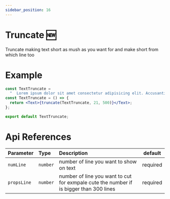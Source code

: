 ```yaml
---
sidebar_position: 16
---
```


# Truncate 🆕

Truncate making text short as mush as you want for and make short from which line too

# Example

```jsx or tsx or js
const TextTruncate =
  "  Lorem ipsum dolor sit amet consectetur adipisicing elit. Accusantium repellat eaque, repellendus natus assumenda libero error deserunt non. Voluptas cum consectetur quam ipsum, nam hic quisquam non dolore odio unde voluptatibus voluptatem quo laborum velit libero optio magni maxime sint aperiam vero quidem. Hic debitis, a nesciunt exercitationem deleniti, cumque reiciendis accusantium numquam, voluptate dolor sequi ad tempore beatae nulla rerum laudantium asperiores optio illum itaque eos! In dolores modi officiis optio labore ipsum nesciunt explicabo provident perspiciatis, vitae, voluptas vero eos enim, architecto eligendi? Expedita, doloremque iusto earum saepe voluptas voluptates deserunt libero? Enim, velit, expedita, nostrum eos eaque officia minus sequi itaque quidem libero beatae tempore iure. Mollitia amet porro labore vitae id repellendus architecto, quis commodi tempora fuga? Suscipit, culpa. Quia nemo minima labore et enim reprehenderit voluptatibus nulla cumque, provident unde sed repellendus. Assumenda provident maxime ducimus magni vel qui odio, harum voluptate, facere fugit esse minus minima, id iure deleniti corrupti rerum possimus. Beatae accusamus voluptatem debitis corporis quae, id iure maiores eum natus, commodi provident possimus dolore deserunt eaque aliquam minus? Aliquam quod harum labore quia odit praesentium itaque laborum, dolores aut ipsum qui, aperiam optio, voluptatum dolor sint ea assumenda similique atque sed doloribus cum recusandae sequi beatae? Amet rem consequatur et sequi, saepe quaerat, dicta veritatis reiciendis tempore esse necessitatibus unde enim perspiciatis consectetur similique animi doloribus voluptatem optio. Illum consequatur corporis ut ipsum quidem delectus enim quisquam pariatur, sunt aspernatur ad voluptas porro debitis consequuntur dolorum cumque, nesciunt, tempore dolore atque deleniti id praesentium nam soluta. Veritatis pariatur alias qui quas iusto aut ";
const TextTruncate = () => {
  return <Text>{truncate(TextTruncate, 21, 500)}</Text>;
};

export default TextTruncate;
```

# Api References

| Parameter   | Type     | Description                                                                            | default  |
| :---------- | :------- | :------------------------------------------------------------------------------------- | -------- |
| `numLine`   | `number` | number of line you want to show on text                                                | required |
| `propsLine` | `number` | number of line you want to cut for exmpale cute the number if is bigger than 300 lines | required |
